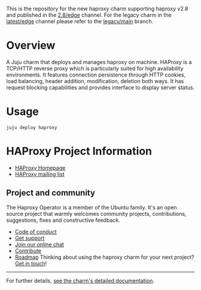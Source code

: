 This is the repository for the new haproxy charm supporting haproxy v2.8 and published in the [2.8/edge](https://charmhub.io/haproxy?channel=2.8/edge) channel. For the legacy charm in the [latest/edge](https://charmhub.io/haproxy?channel=latest/edge) channel please refer to the [legacy/main](https://github.com/canonical/haproxy-operator/tree/legacy/main) branch.

# Overview

A Juju charm that deploys and manages haproxy on machine. HAProxy is a TCP/HTTP reverse proxy which is particularly suited for high availability environments. It features connection persistence through HTTP cookies, load balancing, header addition, modification, deletion both ways. It has request blocking capabilities and provides interface to display server status.

# Usage

```
juju deploy haproxy
```

# HAProxy Project Information

- [HAProxy Homepage](http://haproxy.1wt.eu/)
- [HAProxy mailing list](http://haproxy.1wt.eu/#tact)

## Project and community

The Haproxy Operator is a member of the Ubuntu family. It's an
open source project that warmly welcomes community projects, contributions,
suggestions, fixes and constructive feedback.
* [Code of conduct](https://ubuntu.com/community/code-of-conduct)
* [Get support](https://discourse.charmhub.io/)
* [Join our online chat](https://matrix.to/#/#charmhub-charmdev:ubuntu.com)
* [Contribute](https://charmhub.io/chrony/docs/contributing)
* [Roadmap](https://charmhub.io/haproxy/docs/roadmap)
Thinking about using the haproxy charm for your next project? [Get in touch](https://matrix.to/#/#charmhub-charmdev:ubuntu.com)!

---

For further details,
[see the charm's detailed documentation](https://charmhub.io/haproxy/docs).